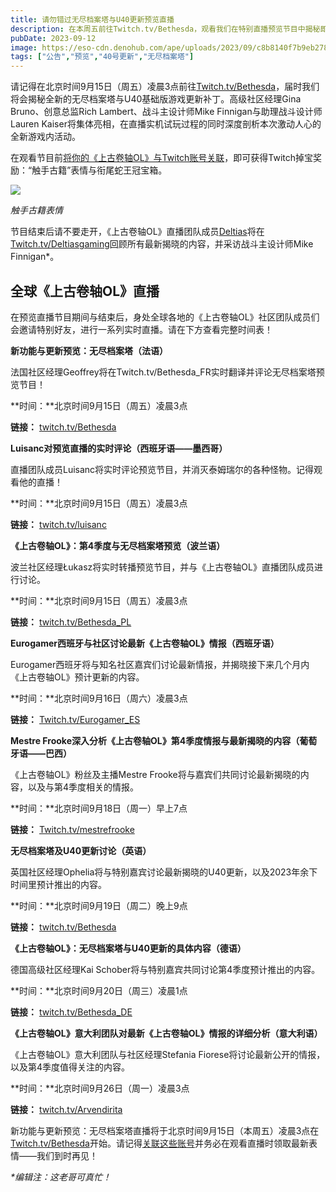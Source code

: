 ```yaml
---
title: 请勿错过无尽档案塔与U40更新预览直播  
description: 在本周五前往Twitch.tv/Bethesda，观看我们在特别直播预览节目中揭秘即将到来的无尽档案塔与U40更新。 
pubDate: 2023-09-12
image: https://eso-cdn.denohub.com/ape/uploads/2023/09/c8b8140f7b9eb2781b4630adc616a1ec.jpg
tags: ["公告","预览","40号更新","无尽档案塔"]
---
```


请记得在北京时间9月15日（周五）凌晨3点前往[Twitch.tv/Bethesda](https://www.twitch.tv/bethesda)，届时我们将会揭秘全新的无尽档案塔与U40基础版游戏更新补丁。高级社区经理Gina
Bruno、创意总监Rich Lambert、战斗主设计师Mike Finnigan与助理战斗设计师Lauren
Kaiser将集体亮相，在直播实机试玩过程的同时深度剖析本次激动人心的全新游戏内活动。

在观看节目前[将你的《上古卷轴OL》与Twitch账号关联](https://help.elderscrollsonline.com/#zh-CN/answer/56542)，即可获得Twitch掉宝奖励：“触手古籍”表情与衔尾蛇王冠宝箱。

![](https://eso-cdn.denohub.com/ape/uploads/2023/09/f0e09a027a7f96a995a7f1660cdbe707.jpg)

<p class="text-gray-500 text-sm text-center"><i>触手古籍表情</i></p>

节目结束后请不要走开，《上古卷轴OL》直播团队成员[Deltias](https://www.twitch.tv/deltiasgaming)将在[Twitch.tv/Deltiasgaming](https://www.twitch.tv/Deltiasgaming)回顾所有最新揭晓的内容，并采访战斗主设计师Mike
Finnigan\*。

## 全球《上古卷轴OL》直播

在预览直播节目期间与结束后，身处全球各地的《上古卷轴OL》社区团队成员们会邀请特别好友，进行一系列实时直播。请在下方查看完整时间表！

**新功能与更新预览：无尽档案塔（法语）**

法国社区经理Geoffrey将在Twitch.tv/Bethesda\_FR实时翻译并评论无尽档案塔预览节目！

**时间：**北京时间9月15日（周五）凌晨3点

**链接：** [twitch.tv/Bethesda](https://www.twitch.tv/bethesda_FR)

**Luisanc对预览直播的实时评论（西班牙语——墨西哥）**

直播团队成员Luisanc将实时评论预览节目，并消灭泰姆瑞尔的各种怪物。记得观看他的直播！

**时间：**北京时间9月15日（周五）凌晨3点

**链接：** [twitch.tv/luisanc](https://www.twitch.tv/luisanc)

**《上古卷轴OL》：第4季度与无尽档案塔预览（波兰语）**

波兰社区经理Łukasz将实时转播预览节目，并与《上古卷轴OL》直播团队成员进行讨论。

**时间：**北京时间9月15日（周五）凌晨3点

**链接：** [twitch.tv/Bethesda\_PL](https://www.twitch.tv/bethesda_PL)

**Eurogamer西班牙与社区讨论最新《上古卷轴OL》情报（西班牙语）**

Eurogamer西班牙将与知名社区嘉宾们讨论最新情报，并揭晓接下来几个月内《上古卷轴OL》预计更新的内容。

**时间：**北京时间9月16日（周六）凌晨3点

**链接：** [Twitch.tv/Eurogamer\_ES](https://www.twitch.tv/eurogamer_es)

**Mestre Frooke深入分析《上古卷轴OL》第4季度情报与最新揭晓的内容（葡萄牙语——巴西）**

《上古卷轴OL》粉丝及主播Mestre Frooke将与嘉宾们共同讨论最新揭晓的内容，以及与第4季度相关的情报。

**时间：**北京时间9月18日（周一）早上7点

**链接：** [Twitch.tv/mestrefrooke](https://www.twitch.tv/mestrefrooke)

**无尽档案塔及U40更新讨论（英语）**

英国社区经理Ophelia将与特别嘉宾讨论最新揭晓的U40更新，以及2023年余下时间里预计推出的内容。

**时间：**北京时间9月19日（周二）晚上9点

**链接：** [twitch.tv/Bethesda](https://www.twitch.tv/bethesda)

**《上古卷轴OL》：无尽档案塔与U40更新的具体内容（德语）**

德国高级社区经理Kai Schober将与特别嘉宾共同讨论第4季度预计推出的内容。

**时间：**北京时间9月20日（周三）凌晨1点

**链接：** [twitch.tv/Bethesda\_DE](https://www.twitch.tv/bethesda_DE)

**《上古卷轴OL》意大利团队对最新《上古卷轴OL》情报的详细分析（意大利语）**

《上古卷轴OL》意大利团队与社区经理Stefania Fiorese将讨论最新公开的情报，以及第4季度值得关注的内容。

**时间：**北京时间9月26日（周一）凌晨3点

**链接：** [twitch.tv/Arvendirita](https://www.twitch.tv/arvendirita)

新功能与更新预览：无尽档案塔直播将于北京时间9月15日（本周五）凌晨3点在[Twitch.tv/Bethesda](https://www.twitch.tv/bethesda)开始。请记得[关联这些账号](https://help.elderscrollsonline.com/#zh-CN/answer/56542)并务必在观看直播时领取最新表情——我们到时再见！

_\*编辑注：这老哥可真忙！_
